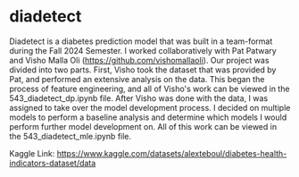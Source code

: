 # diadetect
Diadetect is a diabetes prediction model that was built in a team-format during the Fall 2024 Semester. I worked collaboratively with Pat Patwary and Visho Malla Oli (https://github.com/vishomallaoli). Our project was divided into two parts. First, Visho took the dataset that was provided by Pat, and performed an extensive analysis on the data. This began the process of feature engineering, and all of Visho's work can be viewed in the 543_diadetect_dp.ipynb file. After Visho was done with the data, I was assigned to take over the model development process. I decided on multiple models to perform a baseline analysis and determine which models I would perform further model development on. All of this work can be viewed in the 543_diadetect_mle.ipynb file.


Kaggle Link: https://www.kaggle.com/datasets/alexteboul/diabetes-health-indicators-dataset/data
